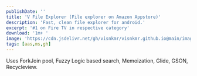 ```yaml
---
publishDate: ''
title: 'V File Explorer (File explorer on Amazon Appstore)'
description: 'Fast, clean file explorer for android.'
excerpt: '#1 on Fire TV in respective category'
download: '1m+ '
image: 'https://cdn.jsdelivr.net/gh/visnkmr/visnkmr.github.io@main/images/fx.webp'
tags: [aas,ms,gh]
---
```


Uses ForkJoin pool, Fuzzy Logic based search, Memoization, Glide, GSON, Recycleview.